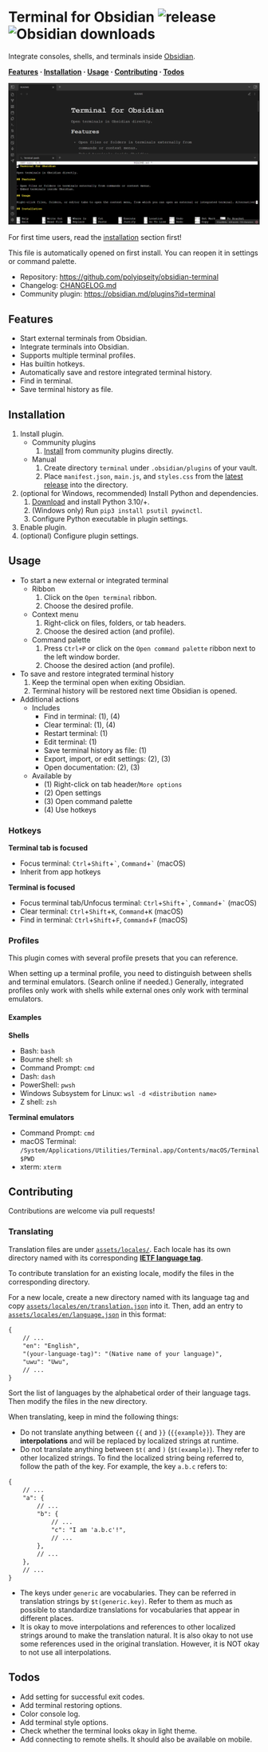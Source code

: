 # Terminal for Obsidian ![release](https://img.shields.io/github/v/release/polyipseity/obsidian-terminal) ![Obsidian downloads](https://img.shields.io/badge/dynamic/json?logo=obsidian&color=%238b6cef&label=downloads&query=%24%5B%22terminal%22%5D.downloads&url=https%3A%2F%2Fraw.githubusercontent.com%2Fobsidianmd%2Fobsidian-releases%2Fmaster%2Fcommunity-plugin-stats.json)

Integrate consoles, shells, and terminals inside [Obsidian](https://obsidian.md/).

__[Features](#features) · [Installation](#installation) · [Usage](#usage) · [Contributing](#contributing) · [Todos](#todos)__

![Trailer](assets/trailer.png)

For first time users, read the [installation](#installation) section first!

This file is automatically opened on first install. You can reopen it in settings or command palette.

- Repository: https://github.com/polyipseity/obsidian-terminal
- Changelog: [CHANGELOG.md](CHANGELOG.md)
- Community plugin: https://obsidian.md/plugins?id=terminal

## Features

- Start external terminals from Obsidian.
- Integrate terminals into Obsidian.
- Supports multiple terminal profiles.
- Has builtin hotkeys.
- Automatically save and restore integrated terminal history.
- Find in terminal.
- Save terminal history as file.

## Installation

1. Install plugin.
	- Community plugins
		1. [Install](https://obsidian.md/plugins?id=terminal) from community plugins directly.
	- Manual
		1. Create directory `terminal` under `.obsidian/plugins` of your vault.
		2. Place `manifest.json`, `main.js`, and `styles.css` from the [latest release](https://github.com/polyipseity/obsidian-terminal/releases) into the directory.
2. (optional for Windows, recommended) Install Python and dependencies.
	1. [Download](https://www.python.org/downloads/) and install Python 3.10/+.
	2. (Windows only) Run `pip3 install psutil pywinctl`.
	3. Configure Python executable in plugin settings.
3. Enable plugin.
4. (optional) Configure plugin settings.

## Usage

- To start a new external or integrated terminal
	- Ribbon
		1. Click on the `Open terminal` ribbon.
		2. Choose the desired profile.
	- Context menu
		1. Right-click on files, folders, or tab headers.
		2. Choose the desired action (and profile).
	- Command palette
		1. Press `Ctrl+P` or click on the `Open command palette` ribbon next to the left window border.
		2. Choose the desired action (and profile).
- To save and restore integrated terminal history
	1. Keep the terminal open when exiting Obsidian.
	2. Terminal history will be restored next time Obsidian is opened.
- Additional actions
	- Includes
		- Find in terminal: (1), (4)
		- Clear terminal: (1), (4)
		- Restart terminal: (1)
		- Edit terminal: (1)
		- Save terminal history as file: (1)
		- Export, import, or edit settings: (2), (3)
		- Open documentation: (2), (3)
	- Available by
		- (1) Right-click on tab header/`More options`
		- (2) Open settings
		- (3) Open command palette
		- (4) Use hotkeys

### Hotkeys

__Terminal tab is focused__
- Focus terminal: `Ctrl`+`Shift`+`` ` ``, `Command`+`` ` `` (macOS)
- Inherit from app hotkeys

__Terminal is focused__
- Focus terminal tab/Unfocus terminal: `Ctrl`+`Shift`+`` ` ``, `Command`+`` ` `` (macOS)
- Clear terminal: `Ctrl`+`Shift`+`K`, `Command`+`K` (macOS)
- Find in terminal: `Ctrl`+`Shift`+`F`, `Command`+`F` (macOS)

### Profiles

This plugin comes with several profile presets that you can reference.

When setting up a terminal profile, you need to distinguish between shells and terminal emulators. (Search online if needed.) Generally, integrated profiles only work with shells while external ones only work with terminal emulators.

#### Examples

__Shells__
- Bash: `bash`
- Bourne shell: `sh`
- Command Prompt: `cmd`
- Dash: `dash`
- PowerShell: `pwsh`
- Windows Subsystem for Linux: `wsl -d <distribution name>`
- Z shell: `zsh`

__Terminal emulators__
- Command Prompt: `cmd`
- macOS Terminal: `/System/Applications/Utilities/Terminal.app/Contents/macOS/Terminal $PWD`
- xterm: `xterm`

## Contributing

Contributions are welcome via pull requests!

### Translating

Translation files are under [`assets/locales/`](assets/locales/). Each locale has its own directory named with its corresponding __[IETF language tag](https://wikipedia.org/wiki/IETF_language_tag)__.

To contribute translation for an existing locale, modify the files in the corresponding directory.

For a new locale, create a new directory named with its language tag and copy [`assets/locales/en/translation.json`](assets/locales/en/translation.json) into it. Then, add an entry to [`assets/locales/en/language.json`](assets/locales/en/language.json) in this format:
```JSONc
{
	// ...
	"en": "English",
	"(your-language-tag)": "(Native name of your language)",
	"uwu": "Uwu",
	// ...
}
```
Sort the list of languages by the alphabetical order of their language tags. Then modify the files in the new directory.

When translating, keep in mind the following things:
- Do not translate anything between `{{` and `}}` (`{{example}}`). They are __interpolations__ and will be replaced by localized strings at runtime.
- Do not translate anything between `$t(` and `)` (`$t(example)`). They refer to other localized strings. To find the localized string being referred to, follow the path of the key. For example, the key `a.b.c` refers to:
```JSONc
{
	// ...
	"a": {
		// ...
		"b": {
			// ...
			"c": "I am 'a.b.c'!",
			// ...
		},
		// ...
	},
	// ...
}
```
- The keys under `generic` are vocabularies. They can be referred in translation strings by `$t(generic.key)`. Refer to them as much as possible to standardize translations for vocabularies that appear in different places.
- It is okay to move interpolations and references to other localized strings around to make the translation natural. It is also okay to not use some references used in the original translation. However, it is NOT okay to not use all interpolations.

## Todos

- Add setting for successful exit codes.
- Add terminal restoring options.
- Color console log.
- Add terminal style options.
- Check whether the terminal looks okay in light theme.
- Add connecting to remote shells. It should also be available on mobile.
